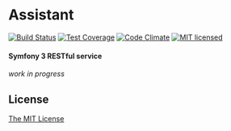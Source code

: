 Assistant
=========

[![Build Status](https://travis-ci.org/Invis1ble/assistant.svg?branch=develop)](https://travis-ci.org/Invis1ble/assistant)
[![Test Coverage](https://codeclimate.com/github/Invis1ble/assistant/badges/coverage.svg)](https://codeclimate.com/github/Invis1ble/assistant/coverage)
[![Code Climate](https://codeclimate.com/github/Invis1ble/assistant/badges/gpa.svg)](https://codeclimate.com/github/Invis1ble/assistant)
[![MIT licensed](https://img.shields.io/badge/license-MIT-blue.svg)](./LICENSE)

#### Symfony 3 RESTful service


*work in progress*


## License

[The MIT License](./LICENSE)